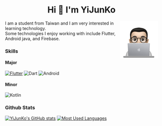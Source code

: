 <h1 align="center">Hi 👋  I'm YiJunKo </h1>

  <img src="https://github.com/wayne900204/wayne900204/blob/main/profile-img.png" align="right" width="25%"/>
I am a student from Taiwan and I am very interested in learning technology.
<br>
Some technologies I enjoy working with include Flutter, Android java, and Firebase.
<br>

### Skills
#### Major 
[![Flutter](https://img.shields.io/badge/flutter-%233498DB.svg?&style=for-the-badge&logo=flutter&logoColor=white)](https://github.com/YiJunKo/Flutter-Login-Firebase-Bloc)
![Dart](https://img.shields.io/badge/dart-%231DA1F2.svg?&style=for-the-badge&logo=dart&logoColor=white)
![Android](https://img.shields.io/badge/android-teal.svg?&style=for-the-badge&logo=android&logoColor=white")
#### Minor
![Kotlin](https://img.shields.io/badge/kotlin-%23FF5722.svg?&style=for-the-badge&logo=kotlin&logoColor=white)

### Github Stats
[![YiJunKo's GitHub stats](https://github-readme-stats.vercel.app/api?username=YiJunKo&show_icons=true&line_height=21&show_icons=true&theme=buefy&count_private=true&cache_seconds=1800)](https://github.com/anuraghazra/github-readme-stats)
[![Most Used Languages](https://github-readme-stats.vercel.app/api/top-langs/?username=YiJunKo&show_icons=true&theme=buefy&layout=compact&cache_seconds=1800&langs_count=8)](https://github.com/YiJunKo)
<br>

